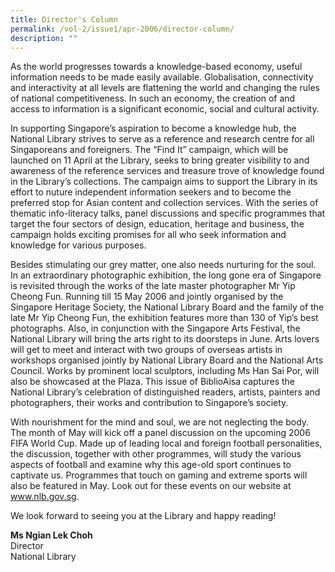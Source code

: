 ```yaml
---
title: Director's Column
permalink: /vol-2/issue1/apr-2006/director-column/
description: ""
---
```

As the world progresses towards a knowledge-based economy, useful information needs to be made easily available. Globalisation, connectivity and interactivity at all levels are flattening the world and changing the rules of national competitiveness. In such an economy, the creation of and access to information is a significant economic, social and cultural activity.

In supporting Singapore’s aspiration to become a knowledge hub, the National Library strives to serve as a reference and research centre for all Singaporeans and foreigners. The “Find It” campaign, which will be launched on 11 April at the Library, seeks to bring greater visibility to and awareness of the reference services and treasure trove of knowledge found in the Library’s collections. The campaign aims to support the Library in its effort to nuture independent information seekers and to become the preferred stop for Asian content and collection services. With the series of thematic info-literacy talks, panel discussions and specific programmes that target the four sectors of design, education, heritage and business, the campaign holds exciting promises for all who seek information and knowledge for various purposes.

Besides stimulating our grey matter, one also needs nurturing for the soul. In an extraordinary photographic exhibition, the long gone era of Singapore is revisited through the works of the late master photographer Mr Yip Cheong Fun. Running till 15 May 2006 and jointly organised by the Singapore Heritage Society, the National Library Board and the family of the late Mr Yip Cheong Fun, the exhibition features more than 130 of Yip’s best photographs. Also, in conjunction with the Singapore Arts Festival, the National Library will bring the arts right to its doorsteps in June. Arts lovers will get to meet and interact with two groups of overseas artists in workshops organised jointly by National Library Board and the National Arts Council. Works by prominent local sculptors, including Ms Han Sai Por, will also be showcased at the Plaza. This issue of BiblioAisa captures the National Library’s celebration of distinguished readers, artists, painters and photographers, their works and contribution to Singapore’s society.

With nourishment for the mind and soul, we are not neglecting the body. The month of May will kick off a panel discussion on the upcoming 2006 FIFA World Cup. Made up of leading local and foreign football personalities, the discussion, together with other programmes, will study the various aspects of football and examine why this age-old sport continues to captivate us. Programmes that touch on gaming and extreme sports will also be featured in May. Look out for these events on our website at www.nlb.gov.sg. 

We look forward to seeing you at the Library and happy reading!

 <b>Ms Ngian Lek Choh </b><br>Director<br>National Library